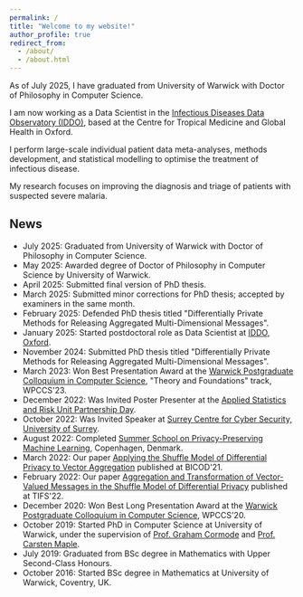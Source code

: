 ```yaml
---
permalink: /
title: "Welcome to my website!"
author_profile: true
redirect_from: 
  - /about/
  - /about.html
---
```


As of July 2025, I have graduated from University of Warwick with Doctor of Philosophy in Computer Science.

I am now working as a Data Scientist in the [Infectious Diseases Data Observatory (IDDO)](https://www.iddo.org/), based at the Centre for Tropical Medicine and Global Health in Oxford.

I perform large-scale individual patient data meta-analyses, methods development, and statistical modelling to optimise the treatment of infectious disease.

My research focuses on improving the diagnosis and triage of patients with suspected severe malaria.

News
------
* July 2025: Graduated from University of Warwick with Doctor of Philosophy in Computer Science.
* May 2025: Awarded degree of Doctor of Philosophy in Computer Science by University of Warwick.
* April 2025: Submitted final version of PhD thesis.
* March 2025: Submitted minor corrections for PhD thesis; accepted by examiners in the same month.
* February 2025: Defended PhD thesis titled "Differentially Private Methods for Releasing Aggregated Multi-Dimensional Messages".
* January 2025: Started postdoctoral role as Data Scientist at [IDDO, Oxford](https://www.iddo.org/).
* November 2024: Submitted PhD thesis titled "Differentially Private Methods for Releasing Aggregated Multi-Dimensional Messages".
* March 2023: Won Best Presentation Award at the [Warwick Postgraduate Colloquium in Computer Science](https://warwick.ac.uk/fac/sci/dcs/research/wpccs/wpccs23/), "Theory and Foundations" track, WPCCS'23.
* December 2022: Was Invited Poster Presenter at the [Applied Statistics and Risk Unit Partnership Day](https://warwick.ac.uk/fac/sci/statistics/asru/registration-page-2022n/).
* October 2022: Was Invited Speaker at [Surrey Centre for Cyber Security, University of Surrey](https://www.surrey.ac.uk/surrey-centre-cyber-security).
* August 2022: Completed [Summer School on Privacy-Preserving Machine Learning](https://www.conferencemanager.dk/ppmlschool2022/conference), Copenhagen, Denmark.
* March 2022: Our paper [Applying the Shuffle Model of Differential Privacy to Vector Aggregation](https://ceur-ws.org/Vol-3163/) published at BICOD'21.
* February 2022: Our paper [Aggregation and Transformation of Vector-Valued Messages in the Shuffle Model of Differential Privacy](https://ieeexplore.ieee.org/document/9696239) published at TIFS'22.
* December 2020: Won Best Long Presentation Award at the [Warwick Postgraduate Colloquium in Computer Science](https://warwick.ac.uk/fac/sci/dcs/research/wpccs/wpccs20/), WPCCS'20.
* October 2019: Started PhD in Computer Science at University of Warwick, under the supervision of [Prof. Graham Cormode](http://dimacs.rutgers.edu/~graham/) and [Prof. Carsten Maple](https://warwick.ac.uk/fac/sci/wmg/about/our-people/profile?wmgid=1102).
* July 2019: Graduated from BSc degree in Mathematics with Upper Second-Class Honours.
* October 2016: Started BSc degree in Mathematics at University of Warwick, Coventry, UK.

